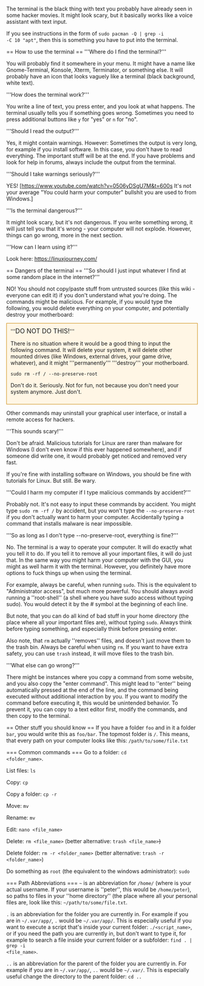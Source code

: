  
The terminal is the black thing with text you probably have already seen in some hacker movies. It might look scary, but it basically works like a voice assistant with text input.

If you see instructions in the form of <code>sudo pacman -Q | grep -i -C 10 "apt"</code>, then this is something you have to put into the terminal.

== How to use the terminal ==
'''Where do I find the terminal?'''

You will probably find it somewhere in your menu. It might have a name like Gnome-Terminal, Konsole, Xterm, Terminator, or something else. It will probably have an icon that looks vaguely like a terminal (black background, white text).

'''How does the terminal work?'''

You write a line of text, you press enter, and you look at what happens. The terminal usually tells you if something goes wrong. Sometimes you need to press additional buttons like <code>y</code> for "yes" or <code>n</code> for "no".

'''Should I read the output?'''

Yes, it might contain warnings. However: Sometimes the output is very long, for example if you install software. In this case, you don't have to read everything. The important stuff will be at the end. If you have problems and look for help in forums, always include the output from the terminal.

'''Should I take warnings seriously?'''

YES! [https://www.youtube.com/watch?v=0506yDSgU7M&t=600s It's not your average "You could harm your computer" bullshit you are used to from Windows.]

'''Is the terminal dangerous?'''

It might look scary, but it's not dangerous. If you write something wrong, it will just tell you that it's wrong - your computer will not explode. However, things can go wrong, more in the next section.

'''How can I learn using it?'''

Look here: https://linuxjourney.com/

== Dangers of the terminal ==
'''So should I just input whatever I find at some random place in the internet?'''

NO! You should not copy/paste stuff from untrusted sources (like this wiki - everyone can edit it) if you don't understand what you're doing. The commands might be malicious. For example, if you would type the following, you would delete everything on your computer, and potentially destroy your motherboard:

<div style="border: 1px solid #cc8400; background: #fff6e5; margin: 5px 0 5px 0; padding: 10px;">
'''<big>DO NOT DO THIS!</big>'''

There is no situation where it would be a good thing to input the following command. It will delete your system, it will delete other mounted drives (like Windows, external drives, your game drive, whatever), and it might '''permanently''' '''destroy''' your motherboard.

<code>sudo rm -rf / --no-preserve-root</code>

Don't do it. Seriously. Not for fun, not because you don't need your system anymore. Just don't.
</div>

Other commands may uninstall your graphical user interface, or install a remote access for hackers.

'''This sounds scary!'''

Don't be afraid. Malicious tutorials for Linux are rarer than malware for Windows (I don't even know if this ever happened somewhere), and if someone did write one, it would probably get noticed and removed very fast.

If you're fine with installing software on Windows, you should be fine with tutorials for Linux. But still. Be wary.

'''Could I harm my computer if I type malicious commands by accident?'''

Probably not. It's not easy to input these commands by accident. You might type <code>sudo rm -rf /</code> by accident, but you won't type the <code>--no-preserve-root</code> if you don't actually want to harm your computer. Accidentally typing a command that installs malware is near impossible.

'''So as long as I don't type --no-preserve-root, everything is fine?'''

No. The terminal is a way to operate your computer. It will do exactly what you tell it to do. If you tell it to remove all your important files, it will do just that. In the same way you might harm your computer with the GUI, you might as well harm it with the terminal. However, you definitely have more options to fuck things up when using the terminal.

For example, always be careful, when running <code>sudo</code>. This is the equivalent to "Administrator access", but much more powerful. You should always avoid running a ''root-shell'' (a shell where you have sudo access without typing sudo). You would detect it by the # symbol at the beginning of each line.

But note, that you can do all kind of bad stuff in your home directory (the place where all your important files are), without typing <code>sudo</code>. Always think before typing something, and especially think before pressing enter.

Also note, that <code>rm</code> actually ''removes'' files, and doesn't just move them to the trash bin. Always be careful when using <code>rm</code>. If you want to have extra safety, you can use <code>trash</code> instead, it will move files to the trash bin.

'''What else can go wrong?'''

There might be instances where you copy a command from some website, and you also copy the "enter command". This might lead to ''enter'' being automatically pressed at the end of the line, and the command being executed without additional interaction by you. If you want to modify the command before executing it, this would be unintended behavior. To prevent it, you can copy to a text editor first, modify the commands, and then copy to the terminal.

== Other stuff you should know ==
If you have  a folder <code>foo</code> and in it a folder <code>bar</code>, you would write this as <code>foo/bar</code>. The topmost folder is <code>/</code>. This means, that every path on your computer looks like this: <code>/path/to/some/file.txt</code>

=== Common commands ===
Go to a folder: <code>cd <folder_name></code>.

List files: <code>ls</code>

Copy: <code>cp <nowiki><source> <target></nowiki></code>

Copy a folder: <code>cp -r <nowiki><source> <target></nowiki></code>

Move: <code>mv <nowiki><source> <target></nowiki></code>

Rename: <code>mv <nowiki><source> <target></nowiki></code>

Edit: <code>nano <file_name></code>

Delete: <code>rm <file_name></code> (better alternative: <code>trash <file_name></code><s>)</s>

Delete folder: <code>rm -r <folder_name></code> (better alternative: <code>trash -r <folder_name></code>)

Do something as <code>root</code> (the equivalent to the windows administrator): <code>sudo <command></code>

=== Path Abbreviations ===
<code>~</code> is an abbreviation for <code>/home/<username></code> (where <code><username></code> is your actual username. If your username is ''peter'', this would be <code>/home/peter</code>), so paths to files in your ''home directory'' (the place where all your personal files are, look like this: <code>~/path/to/some/file.txt</code>.

<code>.</code> is an abbreviation for the folder you are currently in. For example if you are in <code>~/.var/app/</code>, <code>.</code> would be <code>~/.var/app/</code>. This is especially useful if you want to execute a script that's inside your current folder: <code>./<script_name></code>, or if you need the path you are currently in, but don't want to type it, for example to search a file inside your current folder or a subfolder: <code>find . | grep -i <file_name></code>.

<code>..</code> is an abbreviation for the parent of the folder you are currently in. For example if you are in <code>~/.var/app/</code>, <code>..</code> would be <code>~/.var/</code>. This is especially useful change the directory to the parent folder: <code>cd ..</code>
